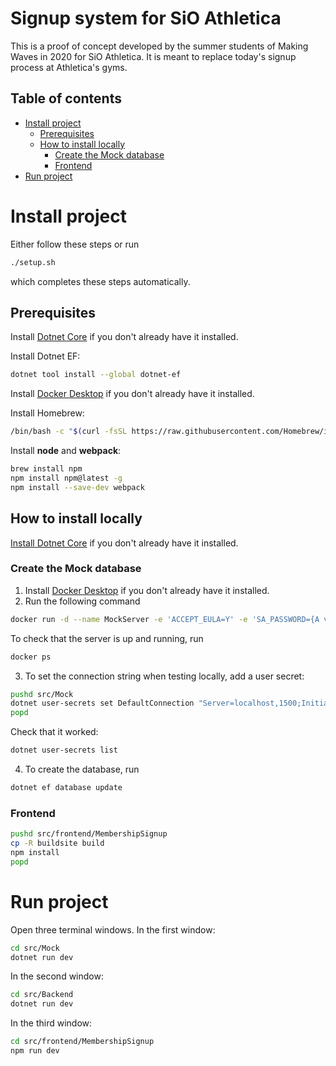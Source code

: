 # Signup system for SiO Athletica
This is a proof of concept developed by the summer students of Making Waves in 2020 for SiO Athletica. It is meant to replace today's signup process at Athletica's gyms. 

## Table of contents
- [Install project](#install-project)
  - [Prerequisites](#prerequisites)
  - [How to install locally](#how-to-install-locally)
    - [Create the Mock database](#create-the-mock-database)
    - [Frontend](#frontend)
- [Run project](#run-project)
    

# Install project
Either follow these steps or run
```bash
./setup.sh
```
which completes these steps automatically.

## Prerequisites
Install [Dotnet Core](https://dotnet.microsoft.com/download) if you don't already have it installed.

Install Dotnet EF:
```bash
dotnet tool install --global dotnet-ef
```

Install [Docker Desktop](https://www.docker.com/get-started) if you don't already have it installed.

Install Homebrew:
```bash
/bin/bash -c "$(curl -fsSL https://raw.githubusercontent.com/Homebrew/install/master/install.sh)"
```

Install **node** and **webpack**:

```bash
brew install npm
npm install npm@latest -g
npm install --save-dev webpack
```


## How to install locally
[Install Dotnet Core](https://dotnet.microsoft.com/download) if you don't already have it installed.
### Create the Mock database
1. Install [Docker Desktop](https://www.docker.com/get-started) if you don't already have it installed.
2. Run the following command

```bash
docker run -d --name MockServer -e 'ACCEPT_EULA=Y' -e 'SA_PASSWORD={A very secret password}' -p 1500:1433 mcr.microsoft.com/mssql/server:2019-latest
```

To check that the server is up and running, run

```bash
docker ps
```

3. To set the connection string when testing locally, add a user secret:

```bash
pushd src/Mock
dotnet user-secrets set DefaultConnection "Server=localhost,1500;Initial Catalog=MockDB;User ID=sa;Password={The very secret password}"
popd
```

Check that it worked:

```bash
dotnet user-secrets list
```

4. To create the database, run

```bash
dotnet ef database update
```


### Frontend
```bash
pushd src/frontend/MembershipSignup
cp -R buildsite build
npm install
popd
```

# Run project
Open three terminal windows.
In the first window:
```bash
cd src/Mock
dotnet run dev
```

In the second window:
```bash
cd src/Backend
dotnet run dev
```

In the third window:
```bash
cd src/frontend/MembershipSignup
npm run dev
```
